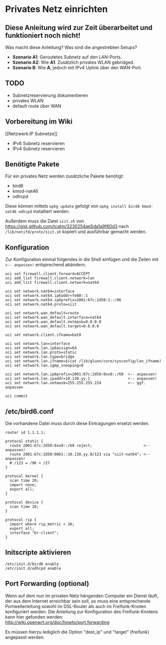 # Privates Netz einrichten

## Diese Anleitung wird zur Zeit überarbeitet und funktioniert noch nicht!

Was macht diese Anleitung? Was sind die angestrebten Setups?

- **Szenario A1**: Geroutetes Subnetz auf den LAN-Ports.
- **Szenario A2**: Wie **A1**. Zusätzlich privates WLAN gebridged.
- **Szenario B**: Wie **A**, jedoch mit IPv4 Uplink über den WAN-Port.

## TODO

- Subnetzreservierung dokumentieren
- privates WLAN
- default route über WAN

## Vorbereitung im Wiki

[[Netzwerk:IP Subnetze]]

- IPv6 Subnetz reservieren
- IPv4 Subnetz reservieren

## Benötigte Pakete

Für ein privates Netz werden zusätzliche Pakete benötigt: 

- bird6
- kmod-nat46
- odhcpd

Diese können mittels `opkg update` gefolgt von `opkg install bird6 kmod-nat46 odhcpd` installiert 
werden.

Außerdem muss die Datei `siit.sh` von https://gist.github.com/tcatm/3230254ae5da1a9f60d3 nach `/lib/netifd/proto/siit.sh` kopiert und ausführbar gemacht werden.

## Konfiguration

Zur Konfiguration einmal folgendes in die Shell einfügen und die Zeilen mit `<-- anpassen!` entsprechend abändern.

    uci set firewall.client.forward=ACCEPT
    uci add_list firewall.client.network=lan
    uci add_list firewall.client.network=nat64

    uci set network.nat64=interface
    uci set network.nat64.ip6addr=fe80::1
    uci set network.nat64.ip6prefix=2001:67c:2d50:1::/96
    uci set network.nat64.proto=siit

    uci set network.wan_default=route
    uci set network.wan_default.interface=nat64
    uci set network.wan_default.netmask=0.0.0.0
    uci set network.wan_default.target=0.0.0.0

    uci set network.client.ifname=bat0

    uci set network.lan=interface
    uci set network.lan.ip6assign=64
    uci set network.lan.proto=static
    uci set network.lan.type=bridge
    uci set network.lan.ifname=$(cat /lib/gluon/core/sysconfig/lan_ifname)
    uci set network.lan.igmp_snooping=0

    uci set network.lan.ip6prefix=2001:67c:2d50:0xx0::/60  <-- anpassen!
    uci set network.lan.ipaddr=10.130.yy.1                 <-- anpassen!
    uci set network.lan.netmask=255.255.255.224            <-- ggf. anpassen
    
    uci commit

## /etc/bird6.conf
Die vorhandene Datei muss durch diese Eintragungen ersetzt werden.

    router id 1.1.1.1;
    
    protocol static {
      route 2001:67c:2d50:0xx0::/60 reject;                       <-- anpassen!
      route 2001:67c:2d50:0001::10.130.yy.0/123 via "siit-nat64"; <-- anpassen!
      # /123 = /96 + /27
    }

    protocol kernel {
      scan time 20;
      import none;
      export all;
    }

    protocol device {
      scan time 10;
    }

    protocol rip {
      import where rip_metric < 16;
      export all;
      interface "br-client";
    }

## Initscripte aktivieren

    /etc/init.d/bird6 enable
    /etc/init.d/odhcpd enable

## Port Forwarding (optional)

Wenn auf dem nun im privaten Netz hängenden Computer ein Dienst läuft, der aus dem Internet erreichbar sein soll, so muss eine entsprechende Portweiterleitung sowohl im DSL-Router als auch im Freifunk-Knoten konfiguriert werden. Die Anleitung zur Konfiguration des Freifunk-Knotens kann hier gefunden werden:
http://wiki.openwrt.org/doc/howto/port.forwarding

Es müssen hierzu lediglich die Option "dest_ip" und "target" (freifunk) angepasst werden.